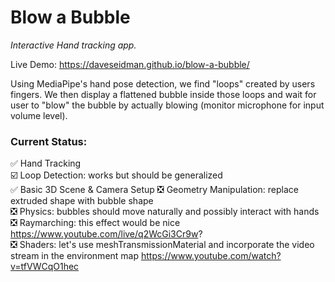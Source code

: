 # Blow a Bubble
_Interactive Hand tracking app._  

Live Demo: https://daveseidman.github.io/blow-a-bubble/  

Using MediaPipe's hand pose detection, we find "loops" created by users fingers. We then display a flattened bubble inside those loops and wait for user to "blow" the bubble by actually blowing (monitor microphone for input volume level). 


### Current Status:
✅ Hand Tracking  
☑️ Loop Detection: works but should be generalized  
✅ Basic 3D Scene & Camera Setup 
❎ Geometry Manipulation: replace extruded shape with bubble shape  
❎ Physics: bubbles should move naturally and possibly interact with hands 
❎ Raymarching: this effect would be nice https://www.youtube.com/live/q2WcGi3Cr9w?  
❎ Shaders: let's use meshTransmissionMaterial and incorporate the video stream in the environment map https://www.youtube.com/watch?v=tfVWCqO1hec  